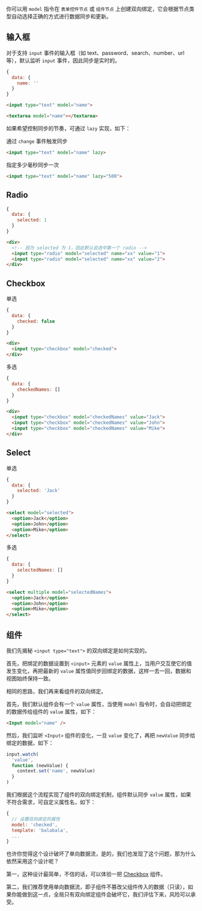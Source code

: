 你可以用 `model` 指令在 `表单控件节点` 或 `组件节点` 上创建双向绑定，它会根据节点类型自动选择正确的方式进行数据同步和更新。

## 输入框

对于支持 `input` 事件的输入框（如 text、password、search、number、url 等），默认监听 `input` 事件，因此同步是实时的。

```js
{
  data: {
    name: ''
  }
}
```

```html
<input type="text" model="name">
```

```html
<textarea model="name"></textarea>
```

如果希望控制同步的节奏，可通过 `lazy` 实现，如下：

通过 `change` 事件触发同步

```html
<input type="text" model="name" lazy>
```

指定多少毫秒同步一次

```html
<input type="text" model="name" lazy="500">
```

## Radio

```js
{
  data: {
    selected: 1
  }
}
```

```html
<div>
  <!-- 因为 selected 为 1，因此默认会选中第一个 radio -->
  <input type="radio" model="selected" name="xx" value="1">
  <input type="radio" model="selected" name="xx" value="2">
</div>
```

## Checkbox

单选

```js
{
  data: {
    checked: false
  }
}
```

```html
<div>
  <input type="checkbox" model="checked">
</div>
```

多选

```js
{
  data: {
    checkedNames: []
  }
}
```

```html
<div>
  <input type="checkbox" model="checkedNames" value="Jack">
  <input type="checkbox" model="checkedNames" value="John">
  <input type="checkbox" model="checkedNames" value="Mike">
</div>
```

## Select

单选

```js
{
  data: {
    selected: 'Jack'
  }
}
```

```html
<select model="selected">
  <option>Jack</option>
  <option>John</option>
  <option>Mike</option>
</select>
```

多选

```js
{
  data: {
    selectedNames: []
  }
}
```

```html
<select multiple model="selectedNames">
  <option>Jack</option>
  <option>John</option>
  <option>Mike</option>
</select>
```

## 组件

我们先揭秘 `<input type="text">` 的双向绑定是如何实现的。

首先，把绑定的数据设置到 `<input>` 元素的 `value` 属性上，当用户交互使它的值发生变化，再把最新的 `value` 属性值同步回绑定的数据，这样一去一回，数据和视图始终保持一致。

相同的思路，我们再来看组件的双向绑定。

首先，我们默认组件会有一个 `value` 属性，当使用 `model` 指令时，会自动把绑定的数据传给组件的 `value` 属性，如下：

```html
<Input model="name" />
```

然后，我们监听 `<Input>` 组件的变化，一旦 `value` 变化了，再把 `newValue` 同步给绑定的数据，如下：

```js
input.watch(
  'value',
  function (newValue) {
    context.set('name', newValue)
  }
)
```

我们根据这个流程实现了组件的双向绑定机制，组件默认同步 `value` 属性，如果不符合需求，可自定义属性名，如下：

```js
{
  // 设置双向绑定的属性
  model: 'checked',
  template: 'balabala',
  ...
}
```

也许你觉得这个设计破坏了单向数据流，是的，我们也发现了这个问题，那为什么依然采用这个设计呢？

第一，这种设计最简单，不信的话，可以体验一把 [Checkbox](http://jsrun.net/LCyKp/edit) 组件。

第二，我们推荐使用单向数据流，即子组件不篡改父组件传入的数据（只读），如果你能做到这一点，全局只有双向绑定组件会破坏它，我们评估下来，风险可以承受。
